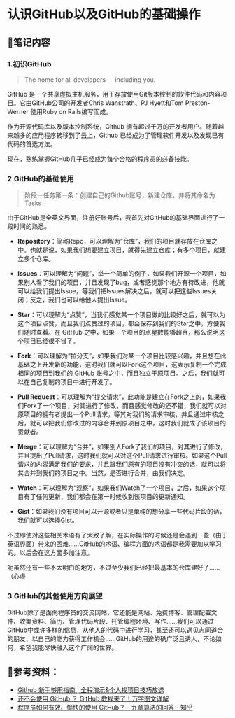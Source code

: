 # 认识GitHub以及GitHub的基础操作
## 📖笔记内容
### 1.初识GitHub
>The home for all developers — including you.

GitHub 是一个共享虚拟主机服务，用于存放使用Git版本控制的软件代码和内容项目。它由GitHub公司的开发者Chris Wanstrath、PJ Hyett和Tom Preston-Werner 使用Ruby on Rails编写而成。

作为开源代码库以及版本控制系统，Github 拥有超过千万的开发者用户。随着越来越多的应用程序转移到了云上，Github 已经成为了管理软件开发以及发现已有代码的首选方法。

现在，熟练掌握GitHub几乎已经成为每个合格的程序员的必备技能。

### 2.GitHub的基础使用
>阶段一任务第一条：创建自己的Github账号，新建仓库，并将其命名为Tasks

由于GitHub是全英文界面，注册好账号后，我首先对GitHub的基础界面进行了一段时间的熟悉。

- **Repository**：简称Repo，可以理解为“仓库”，我们的项目就存放在仓库之中。也就是说，如果我们想要建立项目，就得先建立仓库；有多个项目，就建立多个仓库。

- **Issues**：可以理解为“问题”，举一个简单的例子，如果我们开源一个项目，如果别人看了我们的项目，并且发现了bug，或者感觉那个地方有待改进，他就可以给我们提出Issue，等我们把Issues解决之后，就可以把这些Issues关闭；反之，我们也可以给他人提出Issue。

- **Star**：可以理解为“点赞”，当我们感觉某一个项目做的比较好之后，就可以为这个项目点赞，而且我们点赞过的项目，都会保存到我们的Star之中，方便我们随时查看。在 GitHub 之中，如果一个项目的点星数能够超百，那么说明这个项目已经很不错了。

- **Fork**：可以理解为“拉分支”，如果我们对某一个项目比较感兴趣，并且想在此基础之上开发新的功能，这时我们就可以Fork这个项目，这表示复制一个完成相同的项目到我们的 GitHub 账号之中，而且独立于原项目。之后，我们就可以在自己复制的项目中进行开发了。

- **Pull Request**：可以理解为“提交请求”，此功能是建立在Fork之上的，如果我们Fork了一个项目，对其进行了修改，而且感觉修改的还不错，我们就可以对原项目的拥有者提出一个Pull请求，等其对我们的请求审核，并且通过审核之后，就可以把我们修改过的内容合并到原项目之中，这时我们就成了该项目的贡献者。

- **Merge**：可以理解为“合并”，如果别人Fork了我们的项目，对其进行了修改，并且提出了Pull请求，这时我们就可以对这个Pull请求进行审核。如果这个Pull请求的内容满足我们的要求，并且跟我们原有的项目没有冲突的话，就可以将其合并到我们的项目之中。当然，是否进行合并，由我们决定。

- **Watch**：可以理解为“观察”，如果我们Watch了一个项目，之后，如果这个项目有了任何更新，我们都会在第一时候收到该项目的更新通知。

- **Gist**：如果我们没有项目可以开源或者只是单纯的想分享一些代码片段的话，我们就可以选择Gist。

不过即使对这些相关术语有了大致了解，在实际操作的时候还是会遇到一些（由于英语界面）带来的困难……GitHub的术语、编程方面的术语都是我需要加以学习的。以后会在这方面多加注意。

呃虽然还有一些不太明白的地方，不过至少我们已经把最基本的仓库建好了……（心虚

### 3.GitHub的其他使用方向展望

GitHub除了是面向程序员的交流网站，它还能是网站、免费博客、管理配置文件、收集资料、简历、管理代码片段、托管编程环境、写作……我们可以通过GitHub中或许多样的信息，从他人的代码中进行学习，甚至还可以遇见志同道合的朋友、以自己的能力获得工作机会……GitHub的用途的确广泛且诱人，不论如何，希望我能尽快融入这个广阔的世界。

## 🔗参考资料：
- [Github 新手够用指南 | 全程演示&个人找项目技巧放送](https://www.bilibili.com/video/BV1e541137Tc/)
- [还不会使用 GitHub ？ GitHub 教程来了！万字图文详解](https://zhuanlan.zhihu.com/p/369486197)
- [程序员如何有效、愉快的使用 GitHub？ - 九章算法的回答 - 知乎](https://www.zhihu.com/question/21248859/answer/830075712)
